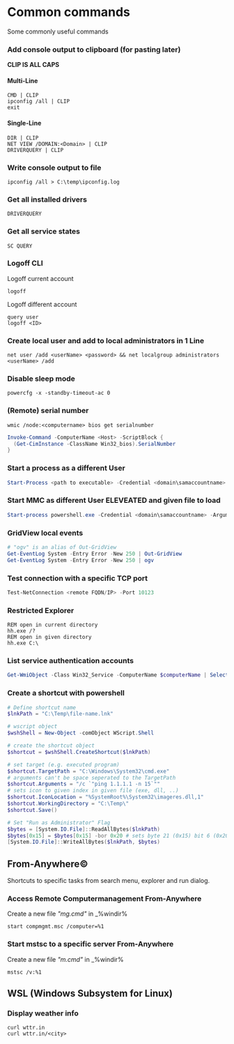 # Common commands
Some commonly useful commands

### Add console output to clipboard (for pasting later)
**CLIP IS ALL CAPS**

#### Multi-Line
```shell
CMD | CLIP
ipconfig /all | CLIP
exit
```

#### Single-Line
```shell
DIR | CLIP
NET VIEW /DOMAIN:<Domain> | CLIP
DRIVERQUERY | CLIP
```

### Write console output to file
```shell
ipconfig /all > C:\temp\ipconfig.log
```

### Get all installed drivers
```shell
DRIVERQUERY
```

### Get all service states
```shell
SC QUERY
```

### Logoff CLI
Logoff current account
```shell
logoff
```

Logoff different account
```shell
query user
logoff <ID>
```

### Create local user and add to local administrators in 1 Line
```shell
net user /add <userName> <password> && net localgroup administrators <userName> /add
```

### Disable sleep mode
```shell
powercfg -x -standby-timeout-ac 0
```

### (Remote) serial number
```shell
wmic /node:<computername> bios get serialnumber
```
```powershell
Invoke-Command -ComputerName <Host> -ScriptBlock {
  (Get-CimInstance -ClassName Win32_bios).SerialNumber
}
```

### Start a process as a different User
```powershell
Start-Process <path to executable> -Credential <domain\samaccountname>
```

### Start MMC as different User ELEVEATED and given file to load
```powershell
Start-process powershell.exe -Credential <domain\samaccountname> -ArgumentList '-noprofile -command &{Start-Process mmc -Argument "C:\Path\To\MMC\File" -Verb RunAs}'
```

### GridView local events
```powershell
# "ogv" is an alias of Out-GridView
Get-EventLog System -Entry Error -New 250 | Out-GridView
Get-EventLog System -Entry Error -New 250 | ogv
```

### Test connection with a specific TCP port
```powershell
Test-NetConnection <remote FQDN/IP> -Port 10123 
```

### Restricted Explorer
```shell
REM open in current directory
hh.exe /?
REM open in given directory
hh.exe C:\
```

### List service authentication accounts
```powershell
Get-WmiObject -Class Win32_Service -ComputerName $computerName | Select DisplayName, StartName, State
```

### Create a shortcut with powershell
```powershell
# Define shortcut name
$lnkPath = "C:\Temp\file-name.lnk"

# wscript object
$wshShell = New-Object -comObject WScript.Shell

# create the shortcut object
$shortcut = $wshShell.CreateShortcut($lnkPath)

# set target (e.g. executed program)
$shortcut.TargetPath = "C:\Windows\System32\cmd.exe"
# arguments can't be space seperated to the TargetPath
$shortcut.Arguments = "/c `"ping 1.1.1.1 -n 15`""
# sets icon to given index in given file (exe, dll, ..)
$shortcut.IconLocation = "%SystemRoot%\System32\imageres.dll,1"
$shortcut.WorkingDirectory = "C:\Temp\"
$shortcut.Save()

# Set "Run as Administrator" Flag
$bytes = [System.IO.File]::ReadAllBytes($lnkPath)
$bytes[0x15] = $bytes[0x15] -bor 0x20 # sets byte 21 (0x15) bit 6 (0x20) TRUE
[System.IO.File]::WriteAllBytes($lnkPath, $bytes)
```

## From-Anywhere©
Shortcuts to specific tasks from search menu, explorer and run dialog.

### Access Remote Computermanagement From-Anywhere
Create a new file _"mg.cmd"_ in _%windir%
```shell
start compmgmt.msc /computer=%1
```

### Start mstsc to a specific server From-Anywhere
Create a new file _"m.cmd"_ in _%windir%
```shell
mstsc /v:%1
```

## WSL (Windows Subsystem for Linux)
### Display weather info
```shell
curl wttr.in
curl wttr.in/<city>
```
